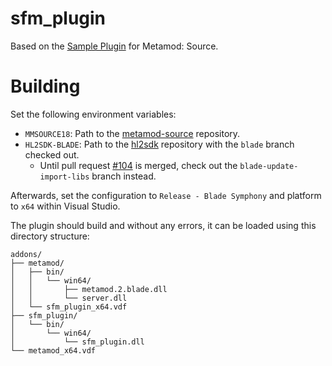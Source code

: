 # sfm_plugin

Based on the [Sample Plugin](https://wiki.alliedmods.net/Sample_Plugins_(Metamod:Source)#Sample_Plugin) for Metamod: Source.

# Building

Set the following environment variables:

- `MMSOURCE18`: Path to the [metamod-source](https://github.com/alliedmodders/metamod-source) repository.
- `HL2SDK-BLADE`: Path to the [hl2sdk](https://github.com/alliedmodders/hl2sdk) repository with the `blade` branch checked out.
    - Until pull request [#104](https://github.com/alliedmodders/hl2sdk/pull/104) is merged, check out the `blade-update-import-libs` branch instead.

Afterwards, set the configuration to `Release - Blade Symphony` and platform to `x64` within Visual Studio.

The plugin should build and without any errors, it can be loaded using this directory structure:

```text
addons/
├── metamod/
│   ├── bin/
│   │   └── win64/
│   │       ├── metamod.2.blade.dll
│   │       └── server.dll
│   └── sfm_plugin_x64.vdf
├── sfm_plugin/
│   └── bin/
│       └── win64/
│           └── sfm_plugin.dll
└── metamod_x64.vdf
```
